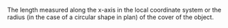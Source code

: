 The length measured along the x-axis in the local coordinate system or the radius (in the case of a circular shape in plan) of the cover of the object.

